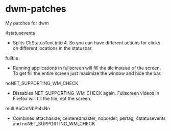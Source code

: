 # dwm-patches
My patches for dwm

4statusevents
- Splits CltStatusText into 4. So you can have different actions for clicks on different locations in the statusbar.

fulltile
- Running applications in fullscreen will fill the tile instead of the screen. To get fill the entire screen just maximize the window and hide the bar.

noNET_SUPPORTING_WM_CHECK
- Dissables NET_SUPPORTING_WM_CHECK again. Fullscreen videos in Firefox will fill the tile, not the screen.

multiAaCmNbPt4sNn
- Combines attachaside, centeredmaster, noborder, pertag, 4statusevents and noNET_SUPPORTING_WM_CHECK
